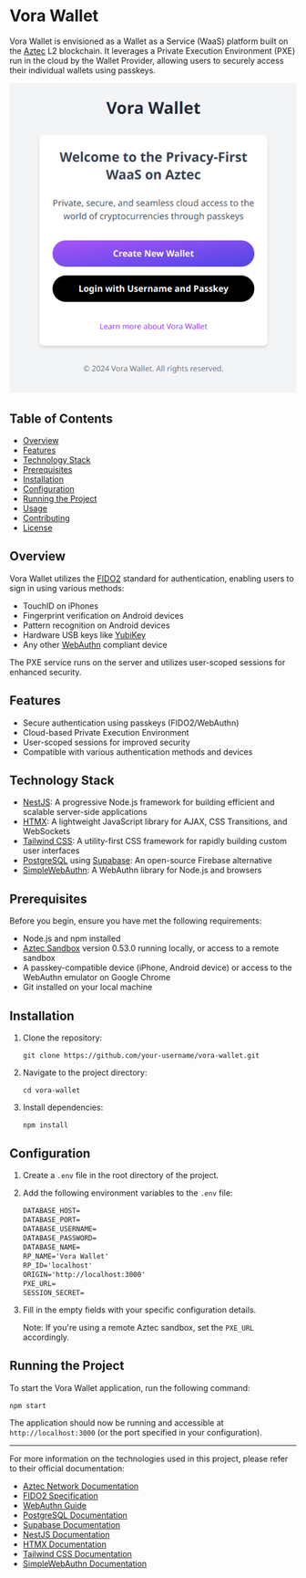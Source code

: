 # Vora Wallet

Vora Wallet is envisioned as a Wallet as a Service (WaaS) platform built on the [Aztec](https://aztec.network/) L2 blockchain. It leverages a Private Execution Environment (PXE) run in the cloud by the Wallet Provider, allowing users to securely access their individual wallets using passkeys.

![Vora Wallet](./public/images/vora.png)

## Table of Contents

- [Overview](#overview)
- [Features](#features)
- [Technology Stack](#technology-stack)
- [Prerequisites](#prerequisites)
- [Installation](#installation)
- [Configuration](#configuration)
- [Running the Project](#running-the-project)
- [Usage](#usage)
- [Contributing](#contributing)
- [License](#license)

## Overview

Vora Wallet utilizes the [FIDO2](https://fidoalliance.org/fido2/) standard for authentication, enabling users to sign in using various methods:

- TouchID on iPhones
- Fingerprint verification on Android devices
- Pattern recognition on Android devices
- Hardware USB keys like [YubiKey](https://www.yubico.com/)
- Any other [WebAuthn](https://webauthn.guide/) compliant device

The PXE service runs on the server and utilizes user-scoped sessions for enhanced security.

## Features

- Secure authentication using passkeys (FIDO2/WebAuthn)
- Cloud-based Private Execution Environment
- User-scoped sessions for improved security
- Compatible with various authentication methods and devices

## Technology Stack

- [NestJS](https://nestjs.com/): A progressive Node.js framework for building efficient and scalable server-side applications
- [HTMX](https://htmx.org/): A lightweight JavaScript library for AJAX, CSS Transitions, and WebSockets
- [Tailwind CSS](https://tailwindcss.com/): A utility-first CSS framework for rapidly building custom user interfaces
- [PostgreSQL](https://www.postgresql.org/) using [Supabase](https://supabase.com/): An open-source Firebase alternative
- [SimpleWebAuthn](https://simplewebauthn.dev/): A WebAuthn library for Node.js and browsers

## Prerequisites

Before you begin, ensure you have met the following requirements:

- Node.js and npm installed
- [Aztec Sandbox](https://docs.aztec.network/guides/developer_guides/getting_started/quickstart) version 0.53.0 running locally, or access to a remote sandbox
- A passkey-compatible device (iPhone, Android device) or access to the WebAuthn emulator on Google Chrome
- Git installed on your local machine

## Installation

1. Clone the repository:
   ```
   git clone https://github.com/your-username/vora-wallet.git
   ```

2. Navigate to the project directory:
   ```
   cd vora-wallet
   ```

3. Install dependencies:
   ```
   npm install
   ```

## Configuration

1. Create a `.env` file in the root directory of the project.

2. Add the following environment variables to the `.env` file:

   ```
   DATABASE_HOST=
   DATABASE_PORT=
   DATABASE_USERNAME=
   DATABASE_PASSWORD=
   DATABASE_NAME=
   RP_NAME='Vora Wallet'
   RP_ID='localhost'
   ORIGIN='http://localhost:3000'
   PXE_URL=
   SESSION_SECRET=
   ```

3. Fill in the empty fields with your specific configuration details.

   Note: If you're using a remote Aztec sandbox, set the `PXE_URL` accordingly.

## Running the Project

To start the Vora Wallet application, run the following command:

```
npm start
```

The application should now be running and accessible at `http://localhost:3000` (or the port specified in your configuration).


---

For more information on the technologies used in this project, please refer to their official documentation:

- [Aztec Network Documentation](https://docs.aztec.network/)
- [FIDO2 Specification](https://fidoalliance.org/specifications/download/)
- [WebAuthn Guide](https://webauthn.guide/)
- [PostgreSQL Documentation](https://www.postgresql.org/docs/)
- [Supabase Documentation](https://supabase.com/docs)
- [NestJS Documentation](https://docs.nestjs.com/)
- [HTMX Documentation](https://htmx.org/docs/)
- [Tailwind CSS Documentation](https://tailwindcss.com/docs)
- [SimpleWebAuthn Documentation](https://simplewebauthn.dev/docs/)